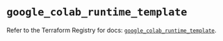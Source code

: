 # `google_colab_runtime_template`

Refer to the Terraform Registry for docs: [`google_colab_runtime_template`](https://registry.terraform.io/providers/hashicorp/google/6.18.1/docs/resources/colab_runtime_template).
